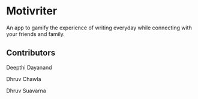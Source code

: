 # Motivriter

An app to gamify the experience of writing everyday while connecting with your friends and family.

## Contributors

Deepthi Dayanand

Dhruv Chawla

Dhruv Suavarna
